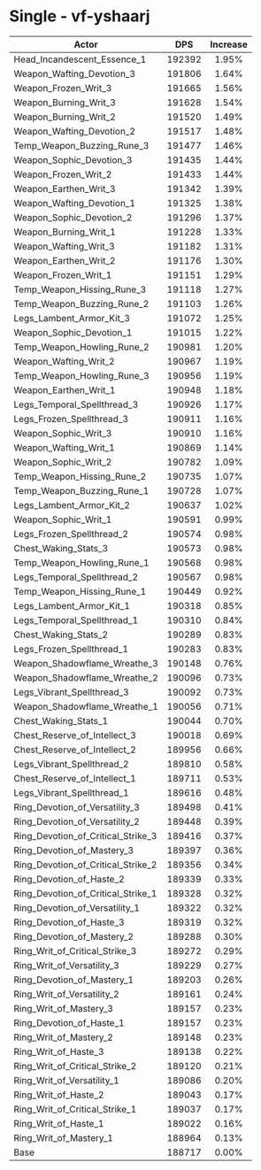 # Single - vf-yshaarj
| Actor | DPS | Increase |
|---|:---:|:---:|
|Head_Incandescent_Essence_1|192392|1.95%|
|Weapon_Wafting_Devotion_3|191806|1.64%|
|Weapon_Frozen_Writ_3|191665|1.56%|
|Weapon_Burning_Writ_3|191628|1.54%|
|Weapon_Burning_Writ_2|191520|1.49%|
|Weapon_Wafting_Devotion_2|191517|1.48%|
|Temp_Weapon_Buzzing_Rune_3|191477|1.46%|
|Weapon_Sophic_Devotion_3|191435|1.44%|
|Weapon_Frozen_Writ_2|191433|1.44%|
|Weapon_Earthen_Writ_3|191342|1.39%|
|Weapon_Wafting_Devotion_1|191325|1.38%|
|Weapon_Sophic_Devotion_2|191296|1.37%|
|Weapon_Burning_Writ_1|191228|1.33%|
|Weapon_Wafting_Writ_3|191182|1.31%|
|Weapon_Earthen_Writ_2|191176|1.30%|
|Weapon_Frozen_Writ_1|191151|1.29%|
|Temp_Weapon_Hissing_Rune_3|191118|1.27%|
|Temp_Weapon_Buzzing_Rune_2|191103|1.26%|
|Legs_Lambent_Armor_Kit_3|191072|1.25%|
|Weapon_Sophic_Devotion_1|191015|1.22%|
|Temp_Weapon_Howling_Rune_2|190981|1.20%|
|Weapon_Wafting_Writ_2|190967|1.19%|
|Temp_Weapon_Howling_Rune_3|190956|1.19%|
|Weapon_Earthen_Writ_1|190948|1.18%|
|Legs_Temporal_Spellthread_3|190926|1.17%|
|Legs_Frozen_Spellthread_3|190911|1.16%|
|Weapon_Sophic_Writ_3|190910|1.16%|
|Weapon_Wafting_Writ_1|190869|1.14%|
|Weapon_Sophic_Writ_2|190782|1.09%|
|Temp_Weapon_Hissing_Rune_2|190735|1.07%|
|Temp_Weapon_Buzzing_Rune_1|190728|1.07%|
|Legs_Lambent_Armor_Kit_2|190637|1.02%|
|Weapon_Sophic_Writ_1|190591|0.99%|
|Legs_Frozen_Spellthread_2|190574|0.98%|
|Chest_Waking_Stats_3|190573|0.98%|
|Temp_Weapon_Howling_Rune_1|190568|0.98%|
|Legs_Temporal_Spellthread_2|190567|0.98%|
|Temp_Weapon_Hissing_Rune_1|190449|0.92%|
|Legs_Lambent_Armor_Kit_1|190318|0.85%|
|Legs_Temporal_Spellthread_1|190310|0.84%|
|Chest_Waking_Stats_2|190289|0.83%|
|Legs_Frozen_Spellthread_1|190283|0.83%|
|Weapon_Shadowflame_Wreathe_3|190148|0.76%|
|Weapon_Shadowflame_Wreathe_2|190096|0.73%|
|Legs_Vibrant_Spellthread_3|190092|0.73%|
|Weapon_Shadowflame_Wreathe_1|190056|0.71%|
|Chest_Waking_Stats_1|190044|0.70%|
|Chest_Reserve_of_Intellect_3|190018|0.69%|
|Chest_Reserve_of_Intellect_2|189956|0.66%|
|Legs_Vibrant_Spellthread_2|189810|0.58%|
|Chest_Reserve_of_Intellect_1|189711|0.53%|
|Legs_Vibrant_Spellthread_1|189616|0.48%|
|Ring_Devotion_of_Versatility_3|189498|0.41%|
|Ring_Devotion_of_Versatility_2|189448|0.39%|
|Ring_Devotion_of_Critical_Strike_3|189416|0.37%|
|Ring_Devotion_of_Mastery_3|189397|0.36%|
|Ring_Devotion_of_Critical_Strike_2|189356|0.34%|
|Ring_Devotion_of_Haste_2|189339|0.33%|
|Ring_Devotion_of_Critical_Strike_1|189328|0.32%|
|Ring_Devotion_of_Versatility_1|189322|0.32%|
|Ring_Devotion_of_Haste_3|189319|0.32%|
|Ring_Devotion_of_Mastery_2|189288|0.30%|
|Ring_Writ_of_Critical_Strike_3|189272|0.29%|
|Ring_Writ_of_Versatility_3|189229|0.27%|
|Ring_Devotion_of_Mastery_1|189203|0.26%|
|Ring_Writ_of_Versatility_2|189161|0.24%|
|Ring_Writ_of_Mastery_3|189157|0.23%|
|Ring_Devotion_of_Haste_1|189157|0.23%|
|Ring_Writ_of_Mastery_2|189148|0.23%|
|Ring_Writ_of_Haste_3|189138|0.22%|
|Ring_Writ_of_Critical_Strike_2|189120|0.21%|
|Ring_Writ_of_Versatility_1|189086|0.20%|
|Ring_Writ_of_Haste_2|189043|0.17%|
|Ring_Writ_of_Critical_Strike_1|189037|0.17%|
|Ring_Writ_of_Haste_1|189022|0.16%|
|Ring_Writ_of_Mastery_1|188964|0.13%|
|Base|188717|0.00%|
